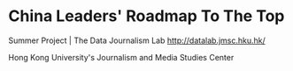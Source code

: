 China Leaders' Roadmap To The Top 
=============================
Summer Project | The Data Journalism Lab http://datalab.jmsc.hku.hk/ 

Hong Kong University's Journalism and Media Studies Center 

